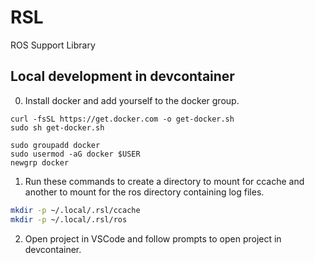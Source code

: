 # RSL

ROS Support Library

## Local development in devcontainer

0. Install docker and add yourself to the docker group.

```shell
curl -fsSL https://get.docker.com -o get-docker.sh
sudo sh get-docker.sh

sudo groupadd docker
sudo usermod -aG docker $USER
newgrp docker
```

1. Run these commands to create a directory to mount for ccache and another to mount for the ros directory containing log files.

```bash
mkdir -p ~/.local/.rsl/ccache
mkdir -p ~/.local/.rsl/ros
```

2. Open project in VSCode and follow prompts to open project in devcontainer.

